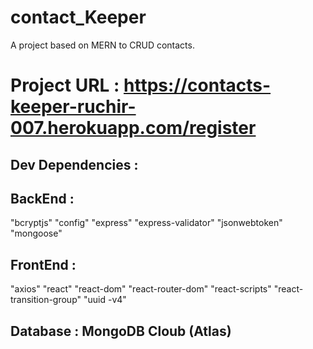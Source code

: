 # contact_Keeper

A project based on MERN to CRUD contacts.

# Project URL : https://contacts-keeper-ruchir-007.herokuapp.com/register

## Dev Dependencies :
## BackEnd : 
 "bcryptjs"
 "config"
 "express"
 "express-validator"
 "jsonwebtoken"
 "mongoose"

## FrontEnd : 
 "axios"
 "react"
 "react-dom"
 "react-router-dom"
 "react-scripts"
 "react-transition-group"
 "uuid -v4"
 
## Database : MongoDB Cloub (Atlas) 
 
